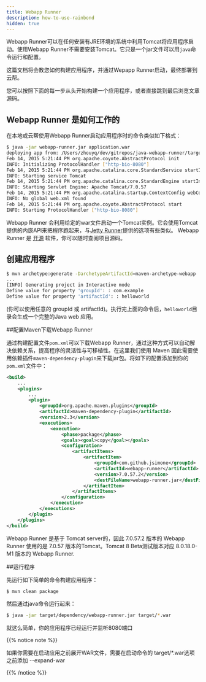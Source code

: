 ```yaml
---
title: Webapp Runner
description: how-to-use-rainbond
hidden: true
---
```


Webapp Runner可以在任何安装有JRE环境的系统中利用Tomcat将应用程序启动。使用Webapp Runner不需要安装Tomcat。它只是一个jar文件可以用`java`命令运行和配置。

这篇文档将会教您如何构建应用程序，并通过Wepapp Runner启动，最终部署到云帮。

您可以按照下面的每一步从头开始构建一个应用程序，或者直接跳到最后浏览文章源码。

## Webapp Runner 是如何工作的

在本地或云帮使用Webapp Runner启动应用程序时的命令类似如下格式：

```Bash
$ java -jar webapp-runner.jar application.war
deploying app from: /Users/zhouyq/dev/gitrepos/java-webapp-runner/target/webappRunnerSample.war
Feb 14, 2015 5:21:44 PM org.apache.coyote.AbstractProtocol init
INFO: Initializing ProtocolHandler ["http-bio-8080"]
Feb 14, 2015 5:21:44 PM org.apache.catalina.core.StandardService startInternal
INFO: Starting service Tomcat
Feb 14, 2015 5:21:44 PM org.apache.catalina.core.StandardEngine startInternal
INFO: Starting Servlet Engine: Apache Tomcat/7.0.57
Feb 14, 2015 5:21:44 PM org.apache.catalina.startup.ContextConfig webConfig
INFO: No global web.xml found
Feb 14, 2015 5:21:44 PM org.apache.coyote.AbstractProtocol start
INFO: Starting ProtocolHandler ["http-bio-8080"]
```

Webapp Runner 会利用给定的war文件启动一个Tomcat实例。它会使用Tomcat提供的内嵌API来把程序跑起来，与[Jetty Runner](https://webtide.com/)提供的选项有些类似。 Webapp Runner 是 [开源](https://github.com/jsimone/webapp-runner) 软件，你可以随时查阅项目源码。

## 创建应用程序

```bash
$ mvn archetype:generate -DarchetypeArtifactId=maven-archetype-webapp
...
[INFO] Generating project in Interactive mode
Define value for property 'groupId': : com.example
Define value for property 'artifactId': : helloworld
```

(你可以使用任意的 groupId 或 artifactId)。执行完上面的命令后，`helloworld`目录会生成一个完整的Java web 应用。

##配置Maven下载Webapp Runner

通过构建配置文件`pom.xml`可以下载Webapp Runner，通过这种方式可以自动解决依赖关系，提高程序的灵活性与可移植性。在这里我们使用 Maven 因此需要使用依赖插件`maven-dependency-plugin`来下载jar包。将如下的配置添加到你的`pom.xml`文件中：

```xml
<build>
    ...
    <plugins>
        ...
        <plugin>
            <groupId>org.apache.maven.plugins</groupId>
            <artifactId>maven-dependency-plugin</artifactId>
            <version>2.3</version>
            <executions>
                <execution>
                    <phase>package</phase>
                    <goals><goal>copy</goal></goals>
                    <configuration>
                        <artifactItems>
                            <artifactItem>
                                <groupId>com.github.jsimone</groupId>
                                <artifactId>webapp-runner</artifactId>
                                <version>7.0.57.2</version>
                                <destFileName>webapp-runner.jar</destFileName>
                            </artifactItem>
                        </artifactItems>
                    </configuration>
                </execution>
            </executions>
        </plugin>
    </plugins>
</build>
```

Webapp Runner 是基于 Tomcat server的，因此 7.0.57.2 版本的 Webapp Runner 使用的是 7.0.57 版本的Tomcat。Tomcat 8 Beta测试版本对应 8.0.18.0-M1 版本的 Webapp Runner.

##运行程序

先运行如下简单的命令构建应用程序：

```Bash
$ mvn clean package
```

然后通过java命令运行起来：

```bash
$ java -jar target/dependency/webapp-runner.jar target/*.war
```

就这么简单，你的应用程序已经运行并监听8080端口

{{% notice note %}}

如果你需要在启动应用之前展开WAR文件，需要在启动命令的 target/*.war选项之前添加 --expand-war

{{% /notice %}}